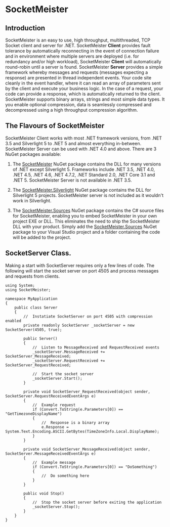 # SocketMeister

## Introduction

SocketMeister is an easy to use, high throughput, multithreaded, TCP Socket client and server for .NET. SocketMeister **Client** provides fault tolerance by automatically reconnecting in the event of connection failure and in environment where multiple servers are deployed (i.e. for redundancy and/or high workload), SocketMeister **Client** will automatically round-robin until a server is found. SocketMeister **Server** provides a simple framework whereby messages and requests (messages expecting a response) are presented in thread independent events. Your code site cleanly in the event handler, where it can read an array of parameters sent by the client and execute your business logic. In the case of a request, your code can provide a response, which is automatically returned to the client. SocketMeister supports binary arrays, strings and most simple data types. It you enable optional compression, data is seamlessly compressed and decompressed using a high throughput compression algorithm.

## The Flavours of SocketMeister

SocketMeister Client works with most .NET framework versions, from .NET 3.5 and Silverlight 5 to .NET 5 and almost everything in-between. SocketMeister Server can be used with .NET 4.0 and above. There are 3 NuGet packages available:

1. The [SocketMeister](https://www.nuget.org/packages/SocketMeister/) NuGet package contains the DLL for many versions of .NET except Silverlight 5. Frameworks include .NET 3.5, .NET 4.0, .NET 4.5, .NET 4.6, .NET 4.7.2, .NET Standard 2.0, .NET Core 3.1 and .NET 5. SocketMeister Server is not available in .NET 3.5.

2. The [SocketMeister.Silverlight]() NuGet package contains the DLL for Silverlight 5 projects. SocketMeister server is not included as it wouldn't work in Silverlight.

3. The [SocketMeister.Sources](https://www.nuget.org/packages/SocketMeister.Sources/) NuGet package contains the C# source files for SocketMeister, enabling you to embed SocketMeister in your own project EXE or DLL. This eliminates the need to ship the SocketMeister DLL with your product. Simply add the [SocketMeister.Sources](https://www.nuget.org/packages/SocketMeister.Sources/) NuGet package to your Visual Studio project and a folder containing the code will be added to the project.


## SocketServer Class.

Making a start with SocketServer requires only a few lines of code. The following will start the socket server on port 4505 and process messages and requests from clients. 

```
using System;
using SocketMeister;

namespace MyApplication
{
	public class Server
	{
		//  Instatiate SocketServer on port 4505 with compression enabled
		private readonly SocketServer _socketServer = new SocketServer(4505, true);

		public Server()
		{
			//  Listen to MessageReceived and RequestReceived events
			_socketServer.MessageReceived += SocketServer_MessageReceived;
			_socketServer.RequestReceived += SocketServer_RequestReceived;

			//  Start the socket server
			_socketServer.Start();
		}

		private void SocketServer_RequestReceived(object sender, SocketServer.RequestReceivedEventArgs e)
		{
			//  Example request
			if (Convert.ToString(e.Parameters[0]) == "GetTimezoneDisplayName")
			{
				//  Response is a binary array
				e.Response = System.Text.Encoding.ASCII.GetBytes(TimeZoneInfo.Local.DisplayName); 
			}
		}

		private void SocketServer_MessageReceived(object sender, SocketServer.MessageReceivedEventArgs e)
		{
			//  Example message
			if (Convert.ToString(e.Parameters[0]) == "DoSomething")
			{
				//  Do something here
			}
		}
		
		public void Stop()
		{
			//  Stop the socket server before exiting the application
			_socketServer.Stop();
		}
	}
}
```

